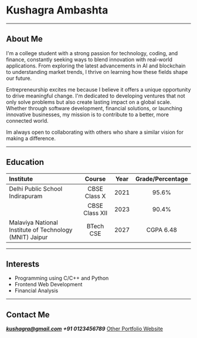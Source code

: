 # **Kushagra Ambashta**
---
## About Me
I'm a college student with a strong passion for technology, coding, and finance, constantly seeking ways to blend innovation with real-world applications. From exploring the latest advancements in AI and blockchain to understanding market trends, I thrive on learning how these fields shape our future.

Entrepreneurship excites me because I believe it offers a unique opportunity to drive meaningful change. I'm dedicated to developing ventures that not only solve problems but also create lasting impact on a global scale. Whether through software development, financial solutions, or launching innovative businesses, my mission is to contribute to a better, more connected world.

Im always open to collaborating with others who share a similar vision for making a difference. 

---
## Education

| Institute             | Course | Year | Grade/Percentage |
| :---------------- | :------: | :----: | :-----: | 
| Delhi Public School Indirapuram | CBSE Class X | 2021  | 95.6% |
|         |   CBSE Class XII | 2023 | 90.4% |
| Malaviya National Institute of Technology (MNIT) Jaipur   | BTech CSE | 2027 | CGPA 6.48 |
---

## Interests
- Programming using C/C++ and Python
- Frontend Web Development
- Financial Analysis

---

## Contact Me
_**kushagra@gmail.com**_
_**+91 0123456789**_
[Other Portfolio Website](https://ambashta-kushagra.github.io/)
